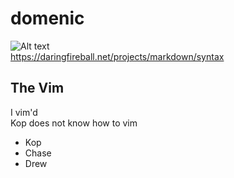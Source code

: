 # domenic

![Alt text](https://dartnewsonline.com/wp-content/gallery/journalism-student-portraits/mchugh-candid-portrait.jpg)  
https://daringfireball.net/projects/markdown/syntax

## The Vim

I vim'd  
Kop does not know how to vim  

*   Kop
*   Chase
*   Drew   

